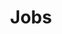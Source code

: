 ---
title: Jobs
_template: blog-listing
_fieldset: blog-listing

## METADATA
meta_title: 'Careers'
meta_subject: 
meta_description: 
meta_keywords: 

## PAGE CONTENT
page_intro: 'See where you can fit in at FourKites, Inc.<br>&nbsp;'

---